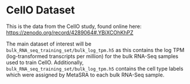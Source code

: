 # CellO Dataset

This is the data from the CellO study, found online here: https://zenodo.org/record/4289064#.YBiXCOhKhPZ

The main dataset of interest will be `bulk_RNA_seq_training_set/bulk_log_tpm.h5` as this contains the log TPM (log-transformed transcripts per million) for the bulk RNA-Seq samples used to train CellO. Additionally, `bulk_RNA_seq_training_set/bulk_log_tpm.h5` contains the cell type labels which were assigned by MetaSRA to each bulk RNA-Seq sample. 



